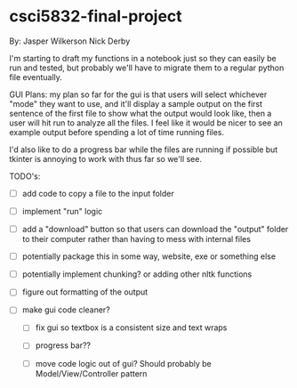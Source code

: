 # csci5832-final-project

By:
Jasper Wilkerson
Nick Derby

I'm starting to draft my functions in a notebook just so they can easily be run and tested, but probably we'll have to migrate them to a regular python file eventually.

GUI Plans: my plan so far for the gui is that users will select whichever "mode" they want to use, and it'll display a sample output on the first sentence of the first file to show what the output would look like, then a user will hit run to analyze all the files. I feel like it would be nicer to see an example output before spending a lot of time running files. 

I'd also like to do a progress bar while the files are running if possible but tkinter is annoying to work with thus far so we'll see. 

TODO's: 

- [ ] add code to copy a file to the input folder

- [ ] implement "run" logic 

- [ ] add a "download" button so that users can download the "output" folder to their computer rather than having to mess with internal files

- [ ] potentially package this in some way, website, exe or something else

- [ ] potentially implement chunking? or adding other nltk functions

- [ ] figure out formatting of the output

- [ ] make gui code cleaner?

    - [ ] fix gui so textbox is a consistent size and text wraps

    - [ ] progress bar??

    - [ ] move code logic out of gui? Should probably be Model/View/Controller pattern
